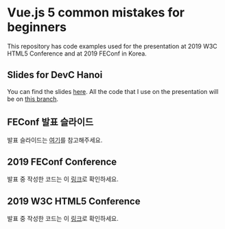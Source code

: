 # Vue.js 5 common mistakes for beginners

This repository has code examples used for the presentation at 2019 W3C HTML5 Conference and at 2019 FEConf in Korea.

## Slides for DevC Hanoi

You can find the slides [here](https://github.com/joshua1988/vue-five-common-mistakes/blob/master/pdf/vue-five-common-mistakes-gihyo-joshua-jang-DevC-Hanoi.pdf). All the code that I use on the presentation will be on [this branch](https://github.com/joshua1988/vue-five-common-mistakes/tree/devc).

## FEConf 발표 슬라이드

발표 슬라이드는 [여기](https://github.com/joshua1988/vue-five-common-mistakes/blob/master/pdf/2019_FEConf_%EC%9E%A5%EA%B8%B0%ED%9A%A8.pdf)를 참고해주세요.

## 2019 FEConf Conference

발표 중 작성한 코드는 이 [링크](https://github.com/joshua1988/vue-five-common-mistakes/commit/6e6c920eb7eb1ff3fa026226c183e729bc76a3fe)로 확인하세요.

## 2019 W3C HTML5 Conference

발표 중 작성한 코드는 이 [링크](https://github.com/joshua1988/vue-five-common-mistakes/commit/c6981c8d03bcf98550620c47b4f8b685a2e962f5)로 확인하세요.

